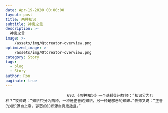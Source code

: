 ```yaml
---
date: Apr-19-2020 00:00:00
layout: post
title: 两种知识
subtitle: 神寓之言
description: >-
  神寓之言
image: >-
    /assets/img/Qtcreator-overview.png
optimized_image: >-
    /assets/img/Qtcreator-overview.png
category: Story
tags:
  - blog
  - Story
author: Ron
paginate: true
---
```


							　　693，《两种知识》一个基督徒问牧师：“知识分为几种？”牧师说：“知识只分为两种。一种是正善的知识，另一种是邪恶的知识。”牧师又说：“正善的知识源自上帝，邪恶的知识源自魔鬼撒旦。”
							
							
						
